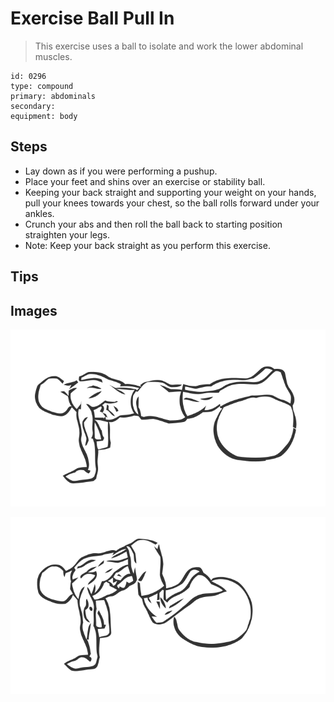 # Exercise Ball Pull In

> This exercise uses a ball to isolate and work the lower abdominal muscles.

``` 
id: 0296 
type: compound 
primary: abdominals 
secondary:  
equipment: body 
``` 


## Steps


 - Lay down as if you were performing a pushup.
 - Place your feet and shins over an exercise or stability ball.
 - Keeping your back straight and supporting your weight on your hands, pull your knees towards your chest, so the ball rolls forward under your ankles.
 - Crunch your abs and then roll the ball back to starting position straighten your legs.
 - Note: Keep your back straight as you perform this exercise.

## Tips



## Images

![](./../svg/0296-relaxation.svg "")

![](./../svg/0296-tension.svg "")

